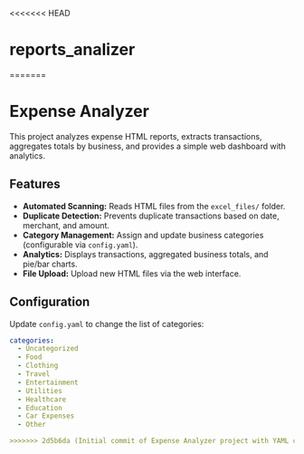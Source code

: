 <<<<<<< HEAD
# reports_analizer
=======
# Expense Analyzer

This project analyzes expense HTML reports, extracts transactions, aggregates totals by business, and provides a simple web dashboard with analytics.

## Features

- **Automated Scanning:** Reads HTML files from the `excel_files/` folder.
- **Duplicate Detection:** Prevents duplicate transactions based on date, merchant, and amount.
- **Category Management:** Assign and update business categories (configurable via `config.yaml`).
- **Analytics:** Displays transactions, aggregated business totals, and pie/bar charts.
- **File Upload:** Upload new HTML files via the web interface.

## Configuration

Update `config.yaml` to change the list of categories:

```yaml
categories:
  - Uncategorized
  - Food
  - Clothing
  - Travel
  - Entertainment
  - Utilities
  - Healthcare
  - Education
  - Car Expenses
  - Other

>>>>>>> 2d5b6da (Initial commit of Expense Analyzer project with YAML config and updated .gitignore)
